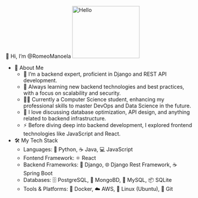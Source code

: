 👋 Hi, I’m @RomeoManoela
<img src="https://i.giphy.com/media/v1.Y2lkPTc5MGI3NjExaGM5bWlqbGwxM3N6bm84YWIwNXhzcWgxbHE1bTZyNmp2MWVyZm0xYiZlcD12MV9pbnRlcm5hbF9naWZfYnlfaWQmY3Q9Zw/xHEPtVlwQ4sJs07clI/giphy.gif" alt="Hello" width="180" height="140">
- 🚀 About Me
  - 💼 I’m a backend expert, proficient in Django and REST API development.
  - 🌱 Always learning new backend technologies and best practices, with a focus on scalability and security.
  - 👨‍🎓 Currently a Computer Science student, enhancing my professional skills to master DevOps and Data Science in the future.
  - 💬 I love discussing database optimization, API design, and anything related to backend infrastructure.
  - ⚡ Before diving deep into backend development, I explored frontend technologies like JavaScript and React.
- 🛠️ My Tech Stack
  - Languages: 🐍 Python, ☕ Java, 💻 JavaScript
  - Fontend Framework: ⚛️ React
  - Backend Frameworks: 🐍 Django,  🌐 Django Rest Framework, ☕ Spring Boot
  - Databases: 🗄️ PostgreSQL, 🍃 MongoBD, 🐬 MySQL, 📦 SQLite
  - Tools & Platforms: 🐳 Docker, ☁️ AWS, 🐧 Linux (Ubuntu),  📂 Git




<!---
RomeoManoela/RomeoManoela is a ✨ special ✨ repository because its `README.md` (this file) appears on your GitHub profile.
You can click the Preview link to take a look at your changes.
--->
